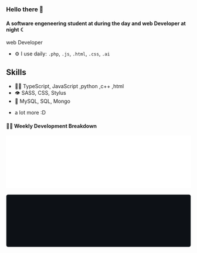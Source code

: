 ### Hello there 👋

#### A software engeneering student at during the day and web Developer at night ☾

web Developer

- ⚙️ I use daily: `.php`, `.js`, `.html`, `.css`, `.ai`

## Skills
- 👨‍💻 TypeScript, JavaScript ,python ,c++ ,html
- 👁️ SASS, CSS, Stylus
- 💽 MySQL, SQL, Mongo
+ a lot more :D

#### 🏊‍♂️ Weekly Development Breakdown

![light](https://raw.githubusercontent.com/tw93/tw93/master/images/wakatime_weekly_language_stats.svg#gh-light-mode-only)

![dark](https://raw.githubusercontent.com/tw93/tw93/master/images/wakatime_weekly_language_stats_black.svg#gh-dark-mode-only)

</td>
<td valign="top" width="50%">
